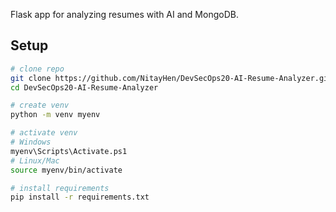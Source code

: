
Flask app for analyzing resumes with AI and MongoDB.

## Setup

```bash
# clone repo
git clone https://github.com/NitayHen/DevSecOps20-AI-Resume-Analyzer.git
cd DevSecOps20-AI-Resume-Analyzer

# create venv
python -m venv myenv

# activate venv
# Windows
myenv\Scripts\Activate.ps1
# Linux/Mac
source myenv/bin/activate

# install requirements
pip install -r requirements.txt
